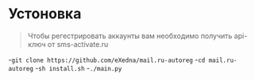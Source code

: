 # Устоновка

> Чтобы регестрировать аккаунты вам необходимо получить api-ключ от sms-activate.ru

-`git clone https://github.com/eXedna/mail.ru-autoreg`
-`cd mail.ru-autoreg`
-`sh install.sh`
-`./main.py`






